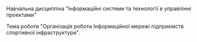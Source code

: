 Навчальна дисципліна "Інформаційні системи та технології в управлінні проектами"

Тема роботи "Організація роботи Інформаційної мережі підприємств спортивної інфраструктури".